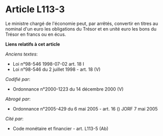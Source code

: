 # Article L113-3

Le ministre chargé de l'économie peut, par arrêtés, convertir en titres au nominal d'un euro les obligations du Trésor et en
unité euro les bons du Trésor en francs ou en écus.

**Liens relatifs à cet article**

_Anciens textes_:

  - Loi n°98-546 1998-07-02 art. 18 I
  - Loi n°98-546 du 2 juillet 1998 - art. 18 (V)

_Codifié par_:

  - Ordonnance n°2000-1223 du 14 décembre 2000 (V)

_Abrogé par_:

  - Ordonnance n°2005-429 du 6 mai 2005 - art. 16 () JORF 7 mai 2005

_Cité par_:

  - Code monétaire et financier - art. L113-5 (Ab)
